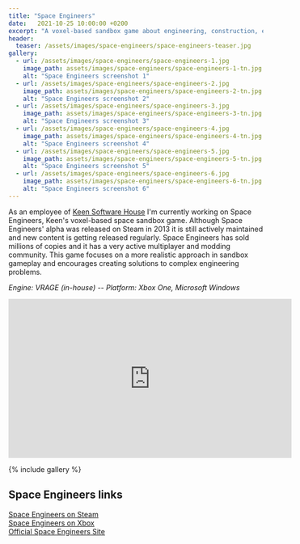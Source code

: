 ```yaml
---
title: "Space Engineers"
date:   2021-10-25 10:00:00 +0200
excerpt: "A voxel-based sandbox game about engineering, construction, exploration and survival in space and on planets."
header:
  teaser: /assets/images/space-engineers/space-engineers-teaser.jpg
gallery:
  - url: /assets/images/space-engineers/space-engineers-1.jpg
    image_path: assets/images/space-engineers/space-engineers-1-tn.jpg
    alt: "Space Engineers screenshot 1"
  - url: /assets/images/space-engineers/space-engineers-2.jpg
    image_path: assets/images/space-engineers/space-engineers-2-tn.jpg
    alt: "Space Engineers screenshot 2"
  - url: /assets/images/space-engineers/space-engineers-3.jpg
    image_path: assets/images/space-engineers/space-engineers-3-tn.jpg
    alt: "Space Engineers screenshot 3"
  - url: /assets/images/space-engineers/space-engineers-4.jpg
    image_path: assets/images/space-engineers/space-engineers-4-tn.jpg
    alt: "Space Engineers screenshot 4"
  - url: /assets/images/space-engineers/space-engineers-5.jpg
    image_path: assets/images/space-engineers/space-engineers-5-tn.jpg
    alt: "Space Engineers screenshot 5"
  - url: /assets/images/space-engineers/space-engineers-6.jpg
    image_path: assets/images/space-engineers/space-engineers-6-tn.jpg
    alt: "Space Engineers screenshot 6"
---
```


As an employee of [Keen Software House](https://www.keenswh.com/) I'm currently working on Space Engineers, Keen's voxel-based space sandbox game. Although Space Engineers' alpha was released on Steam in 2013 it is still actively maintained and new content is getting released regularly. Space Engineers has sold millions of copies and it has a very active multiplayer and modding community.
This game focuses on a more realistic approach in sandbox gameplay and encourages creating solutions to complex engineering problems.

*Engine: VRAGE (in-house) -- Platform: Xbox One, Microsoft Windows*

<iframe width="560" height="315" src="https://www.youtube-nocookie.com/embed/bNT4IOSaj84?rel=0" frameborder="0" allow="autoplay; encrypted-media" allowfullscreen></iframe>

{% include gallery %}

## Space Engineers links
[Space Engineers on Steam](https://store.steampowered.com/app/244850/Space_Engineers/)   
[Space Engineers on Xbox](https://www.xbox.com/hu-hu/games/store/Space-Engineers/9NLV3X229LG1)   
[Official Space Engineers Site](https://www.spaceengineersgame.com/)
